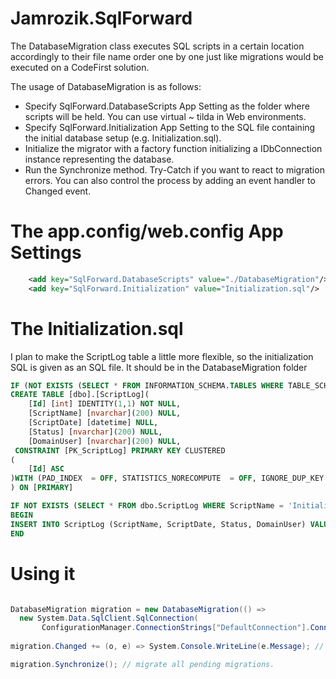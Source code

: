 # Jamrozik.SqlForward

The DatabaseMigration class executes SQL scripts in a certain location accordingly to their file name order one by one just like migrations would be executed on a CodeFirst solution.

The usage of DatabaseMigration is as follows:
- Specify SqlForward.DatabaseScripts App Setting as the folder where scripts will be held. You can use virtual ~ tilda in Web environments.
- Specify SqlForward.Initialization App Setting to the SQL file containing the initial database setup (e.g. Initialization.sql).
- Initialize the migrator with a factory function initializing a IDbConnection instance representing the database. 
- Run the Synchronize method. Try-Catch if you want to react to migration errors. You can also control the process by adding an event handler to Changed event.

# The app.config/web.config App Settings

```XML
    <add key="SqlForward.DatabaseScripts" value="./DatabaseMigration"/> <!-- Also ~/ virtual directories in Web environments are possible -->
    <add key="SqlForward.Initialization" value="Initialization.sql"/>
```

# The Initialization.sql
I plan to make the ScriptLog table a little more flexible, so the initialization SQL is given as an SQL file. It should be in the DatabaseMigration folder

```SQL
IF (NOT EXISTS (SELECT * FROM INFORMATION_SCHEMA.TABLES WHERE TABLE_SCHEMA = 'dbo' AND  TABLE_NAME = 'ScriptLog'))
CREATE TABLE [dbo].[ScriptLog](
	[Id] [int] IDENTITY(1,1) NOT NULL,
	[ScriptName] [nvarchar](200) NULL,
	[ScriptDate] [datetime] NULL,
	[Status] [nvarchar](200) NULL,
	[DomainUser] [nvarchar](200) NULL,
 CONSTRAINT [PK_ScriptLog] PRIMARY KEY CLUSTERED 
(
	[Id] ASC
)WITH (PAD_INDEX  = OFF, STATISTICS_NORECOMPUTE  = OFF, IGNORE_DUP_KEY = OFF, ALLOW_ROW_LOCKS  = ON, ALLOW_PAGE_LOCKS  = ON) ON [PRIMARY]
) ON [PRIMARY]

IF NOT EXISTS (SELECT * FROM dbo.ScriptLog WHERE ScriptName = 'Initialization.sql')
BEGIN
INSERT INTO ScriptLog (ScriptName, ScriptDate, Status, DomainUser) VALUES ('Initialization.sql',GETDATE(),'Done','NONE');
END
```

# Using it

```csharp

DatabaseMigration migration = new DatabaseMigration(() => 
  new System.Data.SqlClient.SqlConnection(
       ConfigurationManager.ConnectionStrings["DefaultConnection"].ConnectionString));
       
migration.Changed += (o, e) => System.Console.WriteLine(e.Message); // logging some progress.

migration.Synchronize(); // migrate all pending migrations.
```
